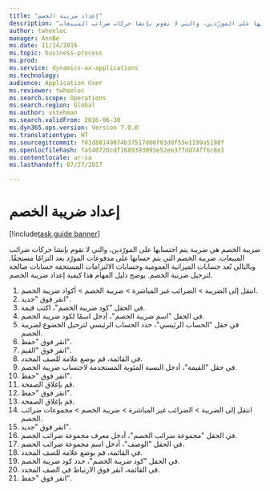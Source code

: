 ```yaml
--- 
title: "إعداد ضريبة الخصم"
description: "ضريبة الخصم هي ضريبة يتم احتسابها على المورّدين، والتي لا تقوم بإنشا حركات ضرائب المبيعات."
author: twheeloc
manager: AnnBe
ms.date: 11/14/2016
ms.topic: business-process
ms.prod: 
ms.service: dynamics-ax-applications
ms.technology: 
audience: Application User
ms.reviewer: twheeloc
ms.search.scope: Operations
ms.search.region: Global
ms.author: vstehman
ms.search.validFrom: 2016-06-30
ms.dyn365.ops.version: Version 7.0.0
ms.translationtype: HT
ms.sourcegitcommit: f01d88149074b37517d00f03d8f55e1199a5198f
ms.openlocfilehash: fa540720cdf1689393093e52ee37fdd74ff6c8e1
ms.contentlocale: ar-sa
ms.lasthandoff: 07/27/2017

---
```

# <a name="set-up-withholding-tax"></a>إعداد ضريبة الخصم

[!include[task guide banner](../../includes/task-guide-banner.md)]

ضريبة الخصم هي ضريبة يتم احتسابها على المورّدين، والتي لا تقوم بإنشا حركات ضرائب المبيعات. ضريبة الخصم التي يتم حسابها على مدفوعات المورّد يعد التزامًا مستحقًا. وبالتالي تُعد حسابات الميزانية العمومية وحسابات الالتزامات المستحقة حسابات صالحة لترحيل ضريبة الخصم. يوضح دليل المهام هذا كيفية إعداد ضريبة الخصم.

1. انتقل إلى الضريبة > الضرائب غير المباشرة > ضريبة الخصم > أكواد ضريبة الخصم.
2. انقر فوق "جديد".
3. في الحقل "كود ضريبة الخصم"، اكتب قيمة.
4. في الحقل "اسم ضريبة الخصم"، أدخل اسمًا لكود ضريبة الخصم.
5. في حقل "الحساب الرئيسي"، حدد الحساب الرئيسي لترحيل الخضوع لضريبة الخصم.
6. انقر فوق "حفظ".
7. انقر فوق "القيم‬".
8. في القائمة، قم بوضع علامة للصف المحدد.
9. في حقل "القيمة"، أدخل النسبة المئوية المستخدمة لاحتساب ضريبة الخصم.
10. انقر فوق "حفظ".
11. قم بإغلاق الصفحة.
12. انقر فوق "حفظ".
13. قم بإغلاق الصفحة.
14. انتقل إلى الضريبة > الضرائب غير المباشرة > ضريبة الخصم‬ > مجموعات ضرائب الخصم‬.
15. انقر فوق "جديد".
16. في الحقل "مجموعة ضرائب الخصم"، أدخل معرف مجموعة ضرائب الخصم.
17. في الحقل "الوصف"، أدخل اسم مجموعة ضرائب الخصم.
18. في القائمة، قم بوضع علامة للصف المحدد.
19. في الحقل "كود ضريبة الخصم"، حدد كود ضريبة الخصم.
20. في القائمة، انقر فوق الارتباط في الصف المحدد.
21. انقر فوق "حفظ".


